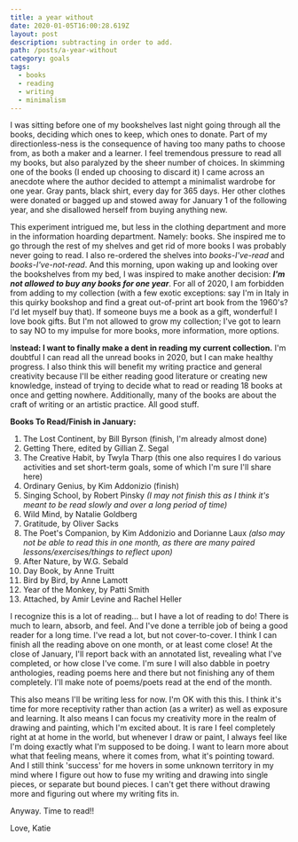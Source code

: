 ```yaml
---
title: a year without
date: 2020-01-05T16:00:28.619Z
layout: post
description: subtracting in order to add.
path: /posts/a-year-without
category: goals
tags:
  - books
  - reading
  - writing
  - minimalism
---
```

I was sitting before one of my bookshelves last night going through all the books, deciding which ones to keep, which ones to donate. Part of my directionless-ness is the consequence of having too many paths to choose from, as both a maker and a learner. I feel tremendous pressure to read all my books, but also paralyzed by the sheer number of choices. In skimming one of the books (I ended up choosing to discard it) I came across an anecdote where the author decided to attempt a minimalist wardrobe for one year. Gray pants, black shirt, every day for 365 days. Her other clothes were donated or bagged up and stowed away for January 1 of the following year, and she disallowed herself from buying anything new.

This experiment intrigued me, but less in the clothing department and more in the information hoarding department. Namely: books. She inspired me to go through the rest of my shelves and get rid of more books I was probably never going to read. I also re-ordered the shelves into _books-I've-read_ and _books-I've-not-read_. And this morning, upon waking up and looking over the bookshelves from my bed, I was inspired to make another decision: **_I'm not allowed to buy any books for one year_**. For all of 2020, I am forbidden from adding to my collection (with a few exotic exceptions: say I'm in Italy in this quirky bookshop and find a great out-of-print art book from the 1960's? I'd let myself buy that). If someone buys me a book as a gift, wonderful! I love book gifts. But I'm not allowed to grow my collection; I've got to learn to say NO to my impulse for more books, more information, more options. 

I**nstead: I want to finally make a dent in reading my current collection.** I'm doubtful I can read all the unread books in 2020, but I can make healthy progress. I also think this will benefit my writing practice and general creativity because I'll be either reading good literature or creating new knowledge, instead of trying to decide what to read or reading 18 books at once and getting nowhere. Additionally, many of the books are about the craft of writing or an artistic practice. All good stuff.

**Books To Read/Finish in January:**

1. The Lost Continent, by Bill Byrson (finish, I'm already almost done)
2. Getting There, edited by Gillian Z. Segal
3. The Creative Habit, by Twyla Tharp (this one also requires I do various activities and set short-term goals, some of which I'm sure I'll share here)
4. Ordinary Genius, by Kim Addonizio (finish)
5. Singing School, by Robert Pinsky _(I may not finish this as I think it's meant to be read slowly and over a long period of time)_
6. Wild Mind, by Natalie Goldberg
7. Gratitude, by Oliver Sacks
8. The Poet's Companion, by Kim Addonizio and Dorianne Laux _(also may not be able to read this in one month, as there are many paired lessons/exercises/things to reflect upon)_
9. After Nature, by W.G. Sebald
10. Day Book, by Anne Truitt
11. Bird by Bird, by Anne Lamott
12. Year of the Monkey, by Patti Smith
13. Attached, by Amir Levine and Rachel Heller

I recognize this is a lot of reading... but I have a lot of reading to do! There is much to learn, absorb, and feel. And I've done a terrible job of being a good reader for a long time. I've read a lot, but not cover-to-cover. I think I can finish all the reading above on one month, or at least come close! At the close of January, I'll report back with an annotated list, revealing what I've completed, or how close I've come. I'm sure I will also dabble in poetry anthologies, reading poems here and there but not finishing any of them completely. I'll make note of poems/poets read at the end of the month.

This also means I'll be writing less for now. I'm OK with this this. I think it's time for more receptivity rather than action (as a writer) as well as exposure and learning. It also means I can focus my creativity more in the realm of drawing and painting, which I'm excited about. It is rare I feel completely right at at home in the world, but whenever I draw or paint, I always feel like I'm doing exactly what I'm supposed to be doing. I want to learn more about what that feeling means, where it comes from, what it's pointing toward. And I still think 'success' for me hovers in some unknown territory in my mind where I figure out how to fuse my writing and drawing into single pieces, or separate but bound pieces. I can't get there without drawing more and figuring out where my writing fits in. 

Anyway. Time to read!!

Love, Katie

